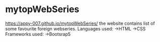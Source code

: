# mytopWebSeries
https://appy-007.github.io/mytopWebSeries/  the website contains  list of some favourite foreign webseries.
Languages used:
->HTML
->CSS
Frameworks used:
->Bootsrap5

